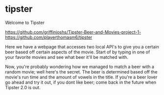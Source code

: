 # tipster

Welcome to Tipster

https://github.com/griffinjoshs/Tipster-Beer-and-Movies-project-1- https://github.com/playerthomasm6/tipster

Here we have a webpage that accesses two local API's to give you a certain beer based off certain aspects of the movie. Start of by typing in one of your favorite movies and see what beer it'll be matched with.

Now, you're probably wondering how we managed to match a beer with a random movie; well here's the secret. The beer is determined based off the movie's run time and the amount of vowels in the title. If you're a beer lover go ahead and try it out, if you dont like beer; come back in the future when Tipster 2.0 is out.

